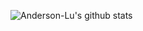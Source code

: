 ![Anderson-Lu's github stats](https://github-readme-stats.vercel.app/api?username=Anderson-Lu&theme=radical)
